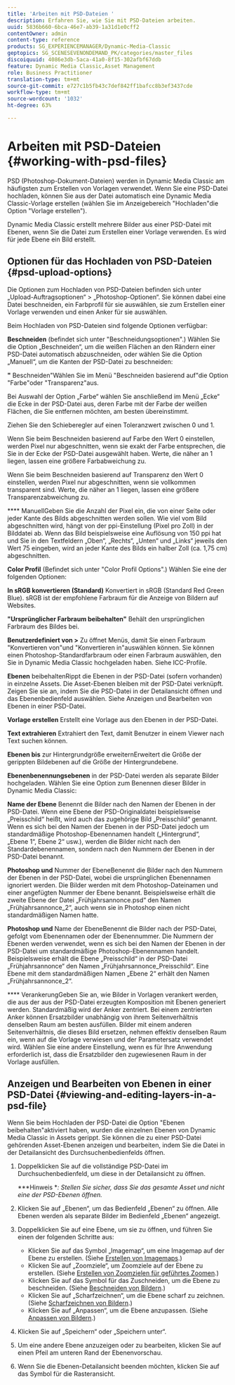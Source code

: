 ```yaml
---
title: 'Arbeiten mit PSD-Dateien '
description: Erfahren Sie, wie Sie mit PSD-Dateien arbeiten.
uuid: 5836b660-6bca-46e7-ab39-1a31d1e0cff2
contentOwner: admin
content-type: reference
products: SG_EXPERIENCEMANAGER/Dynamic-Media-Classic
geptopics: SG_SCENESEVENONDEMAND_PK/categories/master_files
discoiquuid: 4086e3db-5aca-41a0-8f15-302afbf67ddb
feature: Dynamic Media Classic,Asset Management
role: Business Practitioner
translation-type: tm+mt
source-git-commit: e727c1b5fb43c7def842ff1bafcc8b3ef3437cde
workflow-type: tm+mt
source-wordcount: '1032'
ht-degree: 63%

---
```



# Arbeiten mit PSD-Dateien {#working-with-psd-files}

PSD (Photoshop-Dokument-Dateien) werden in Dynamic Media Classic am häufigsten zum Erstellen von Vorlagen verwendet. Wenn Sie eine PSD-Datei hochladen, können Sie aus der Datei automatisch eine Dynamic Media Classic-Vorlage erstellen (wählen Sie im Anzeigebereich &quot;Hochladen&quot;die Option &quot;Vorlage erstellen&quot;).

Dynamic Media Classic erstellt mehrere Bilder aus einer PSD-Datei mit Ebenen, wenn Sie die Datei zum Erstellen einer Vorlage verwenden. Es wird für jede Ebene ein Bild erstellt.

## Optionen für das Hochladen von PSD-Dateien {#psd-upload-options}

Die Optionen zum Hochladen von PSD-Dateien befinden sich unter „Upload-Auftragsoptionen“ > „Photoshop-Optionen“. Sie können dabei eine Datei beschneiden, ein Farbprofil für sie auswählen, sie zum Erstellen einer Vorlage verwenden und einen Anker für sie auswählen.

Beim Hochladen von PSD-Dateien sind folgende Optionen verfügbar:

**Beschneiden**  (befindet sich unter &quot;Beschneidungsoptionen&quot;.) Wählen Sie die Option „Beschneiden“, um die weißen Flächen an den Rändern einer PSD-Datei automatisch abzuschneiden, oder wählen Sie die Option „Manuell“, um die Kanten der PSD-Datei zu beschneiden:

**&quot;** Beschneiden&quot;Wählen Sie im Menü &quot;Beschneiden basierend auf&quot;die Option &quot;Farbe&quot;oder &quot;Transparenz&quot;aus.

Bei Auswahl der Option „Farbe“ wählen Sie anschließend im Menü „Ecke“ die Ecke in der PSD-Datei aus, deren Farbe mit der Farbe der weißen Flächen, die Sie entfernen möchten, am besten übereinstimmt.

Ziehen Sie den Schieberegler auf einen Toleranzwert zwischen 0 und 1.

Wenn Sie beim Beschneiden basierend auf Farbe den Wert 0 einstellen, werden Pixel nur abgeschnitten, wenn sie exakt der Farbe entsprechen, die Sie in der Ecke der PSD-Datei ausgewählt haben. Werte, die näher an 1 liegen, lassen eine größere Farbabweichung zu.

Wenn Sie beim Beschneiden basierend auf Transparenz den Wert 0 einstellen, werden Pixel nur abgeschnitten, wenn sie vollkommen transparent sind. Werte, die näher an 1 liegen, lassen eine größere Transparenzabweichung zu.

**** ManuellGeben Sie die Anzahl der Pixel ein, die von einer Seite oder jeder Kante des Bilds abgeschnitten werden sollen. Wie viel vom Bild abgeschnitten wird, hängt von der ppi-Einstellung (Pixel pro Zoll) in der Bilddatei ab. Wenn das Bild beispielsweise eine Auflösung von 150 ppi hat und Sie in den Textfeldern „Oben“, „Rechts“, „Unten“ und „Links“ jeweils den Wert 75 eingeben, wird an jeder Kante des Bilds ein halber Zoll (ca. 1,75 cm) abgeschnitten.

**Color Profil** (Befindet sich unter &quot;Color Profil Options&quot;.) Wählen Sie eine der folgenden Optionen:

**In sRGB konvertieren (Standard)** Konvertiert in sRGB (Standard Red Green Blue). sRGB ist der empfohlene Farbraum für die Anzeige von Bildern auf Websites.

**&quot;Ursprünglicher Farbraum beibehalten&quot;** Behält den ursprünglichen Farbraum des Bildes bei.

**Benutzerdefiniert von >** Zu öffnet Menüs, damit Sie einen Farbraum &quot;Konvertieren von&quot;und &quot;Konvertieren in&quot;auswählen können. Sie können einen Photoshop-Standardfarbraum oder einen Farbraum auswählen, den Sie in Dynamic Media Classic hochgeladen haben. Siehe ICC-Profile.

**Ebenen** beibehaltenRippt die Ebenen in der PSD-Datei (sofern vorhanden) in einzelne Assets. Die Asset-Ebenen bleiben mit der PSD-Datei verknüpft. Zeigen Sie sie an, indem Sie die PSD-Datei in der Detailansicht öffnen und das Ebenenbedienfeld auswählen. Siehe Anzeigen und Bearbeiten von Ebenen in einer PSD-Datei.

**Vorlage erstellen** Erstellt eine Vorlage aus den Ebenen in der PSD-Datei.

**Text extrahieren** Extrahiert den Text, damit Benutzer in einem Viewer nach Text suchen können.

**Ebenen bis** zur Hintergrundgröße erweiternErweitert die Größe der gerippten Bildebenen auf die Größe der Hintergrundebene.

**Ebenenbenennungsebenen** in der PSD-Datei werden als separate Bilder hochgeladen. Wählen Sie eine Option zum Benennen dieser Bilder in Dynamic Media Classic:

**Name der Ebene** Benennt die Bilder nach den Namen der Ebenen in der PSD-Datei. Wenn eine Ebene der PSD-Originaldatei beispielsweise „Preisschild“ heißt, wird auch das zugehörige Bild „Preisschild“ genannt. Wenn es sich bei den Namen der Ebenen in der PSD-Datei jedoch um standardmäßige Photoshop-Ebenennamen handelt („Hintergrund“, „Ebene 1“, Ebene 2“ usw.), werden die Bilder nicht nach den Standardebenennamen, sondern nach den Nummern der Ebenen in der PSD-Datei benannt.

**Photoshop und** Nummer der EbeneBenennt die Bilder nach den Nummern der Ebenen in der PSD-Datei, wobei die ursprünglichen Ebenennamen ignoriert werden. Die Bilder werden mit dem Photoshop-Dateinamen und einer angefügten Nummer der Ebene benannt. Beispielsweise erhält die zweite Ebene der Datei „Frühjahrsannonce.psd“ den Namen „Frühjahrsannonce_2“, auch wenn sie in Photoshop einen nicht standardmäßigen Namen hatte.

**Photoshop und** Name der EbeneBenennt die Bilder nach der PSD-Datei, gefolgt vom Ebenennamen oder der Ebenennummer. Die Nummern der Ebenen werden verwendet, wenn es sich bei den Namen der Ebenen in der PSD-Datei um standardmäßige Photoshop-Ebenennamen handelt. Beispielsweise erhält die Ebene „Preisschild“ in der PSD-Datei „Frühjahrsannonce“ den Namen „Frühjahrsannonce_Preisschild“. Eine Ebene mit dem standardmäßigen Namen „Ebene 2“ erhält den Namen „Frühjahrsannonce_2“.

**** VerankerungGeben Sie an, wie Bilder in Vorlagen verankert werden, die aus der aus der PSD-Datei erzeugten Komposition mit Ebenen generiert werden. Standardmäßig wird der Anker zentriert. Bei einem zentrierten Anker können Ersatzbilder unabhängig von ihrem Seitenverhältnis denselben Raum am besten ausfüllen. Bilder mit einem anderen Seitenverhältnis, die dieses Bild ersetzen, nehmen effektiv denselben Raum ein, wenn auf die Vorlage verwiesen und der Parametersatz verwendet wird. Wählen Sie eine andere Einstellung, wenn es für Ihre Anwendung erforderlich ist, dass die Ersatzbilder den zugewiesenen Raum in der Vorlage ausfüllen.

## Anzeigen und Bearbeiten von Ebenen in einer PSD-Datei  {#viewing-and-editing-layers-in-a-psd-file}

Wenn Sie beim Hochladen der PSD-Datei die Option &quot;Ebenen beibehalten&quot;aktiviert haben, wurden die einzelnen Ebenen von Dynamic Media Classic in Assets gerippt. Sie können die zu einer PSD-Datei gehörenden Asset-Ebenen anzeigen und bearbeiten, indem Sie die Datei in der Detailansicht des Durchsuchenbedienfelds öffnen.

1. Doppelklicken Sie auf die vollständige PSD-Datei im Durchsuchenbedienfeld, um diese in der Detailansicht zu öffnen.

   ***Hinweis **: Stellen Sie sicher, dass Sie das gesamte Asset und nicht eine der PSD-Ebenen öffnen.*

1. Klicken Sie auf „Ebenen“, um das Bedienfeld „Ebenen“ zu öffnen. Alle Ebenen werden als separate Bilder im Bedienfeld „Ebenen“ angezeigt.
1. Doppelklicken Sie auf eine Ebene, um sie zu öffnen, und führen Sie einen der folgenden Schritte aus:

   * Klicken Sie auf das Symbol „Imagemap“, um eine Imagemap auf der Ebene zu erstellen. (Siehe [Erstellen von Imagemaps](creating-image-maps.md#creating_image_maps).)
   * Klicken Sie auf „Zoomziele“, um Zoomziele auf der Ebene zu erstellen. (Siehe [Erstellen von Zoomzielen für geführtes Zoomen](creating-zoom-targets-guided-zoom.md#creating_zoom_targets_for_guided_zoom).)
   * Klicken Sie auf das Symbol für das Zuschneiden, um die Ebene zu beschneiden. (Siehe [Beschneiden von Bildern](cropping-image.md#cropping_an_image).)
   * Klicken Sie auf „Scharfzeichnen“, um die Ebene scharf zu zeichnen. (Siehe [Scharfzeichnen von Bildern](sharpening-image.md#sharpening_an_image).)
   * Klicken Sie auf „Anpassen“, um die Ebene anzupassen. (Siehe [Anpassen von Bildern](adjusting-image.md#adjusting_an_image).)

1. Klicken Sie auf „Speichern“ oder „Speichern unter“.
1. Um eine andere Ebene anzuzeigen oder zu bearbeiten, klicken Sie auf einen Pfeil am unteren Rand der Ebenenvorschau.
1. Wenn Sie die Ebenen-Detailansicht beenden möchten, klicken Sie auf das Symbol für die Rasteransicht.


